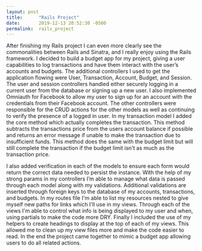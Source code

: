 ```yaml
---
layout: post
title:      "Rails Project"
date:       2019-12-13 20:52:30 -0500
permalink:  rails_project
---
```



After finishing my Rails project I can even more clearly see the commonalities between Rails and Sinatra, and I really enjoy using the Rails framework. I decided to build a budget app for my project, giving a user capabilities to log transactions and have them interact with the user’s accounts and budgets. The additional controllers I used to get the application flowing were User, Transaction, Account, Budget, and Session. The user and session controllers handled either securely logging in a current user from the database or signing up a new user. I also implemented Omniauth for Facebook to allow my user to sign up for an account with the credentials from their Facebook account. The other controllers were responsible for the CRUD actions for the other models as well as continuing to verify the presence of a logged in user. In my transaction model I added the core method which actually completes the transaction. This method subtracts  the transactions price from the users account balance if possible and returns an error message if unable to make the transaction due to insufficient funds. This method does the same with the budget limit but will still complete the transaction if the budget limit isn't as much as the transaction price.

I also  added verification in each of the models to ensure each form would return the correct data needed to persist the instance. With the help of my strong params in my controllers I’m able to manage what data is passed through each model along with my validations. Additional validations are inserted through foreign keys to the database of my accounts, transactions, and budgets. In my routes file I'm able to list my resources nested to give myself new paths for links which I'll use in my views. Through each of the views I'm able to control what info is being displayed to my user and when, using partials to make the code more DRY. Finally I included the use of my helpers to create headings to display at the top of each of my views. This allowed me to clean up my view files more and make the code easier to read. In the end the project came together to mimic a budget app allowing users to do all related actions. 

